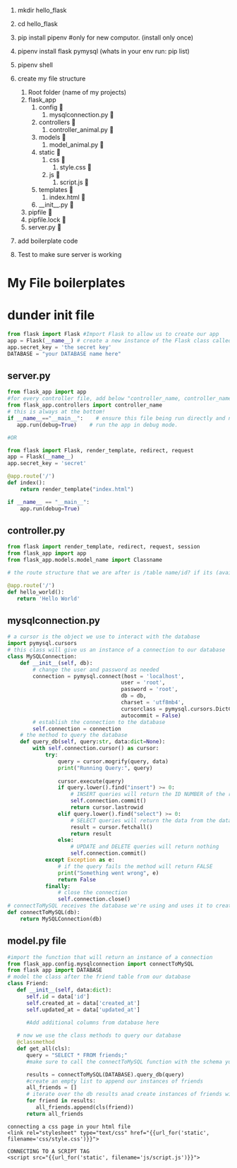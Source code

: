 1. mkdir hello_flask
2. cd hello_flask
3. pip install pipenv      #only for new computor. (install only once)
4. pipenv install flask pymysql (whats in your env run: pip list)
5. pipenv shell

6. create my file structure
   1. Root folder (name of my projects)
     1. flask_app
        1. config 📂
           1. mysqlconnection.py 📄
        2. controllers 📂
           1. controller_animal.py 📄
        3. models 📂
           1. model_animal.py 📄
        4. static 📂
           1. css 📂
              1. style.css 📄
           2. js 📂
              1. script.js 📄
        5. templates 📂
           1. index.html 📄
        6. \_\_init__.py 📄
     2. pipfile 📄
     3. pipfile.lock 📄
     4. server.py 📄
7. add boilerplate code 
8. Test to make sure server is working













# My File boilerplates
# dunder init file
```py
from flask import Flask #Import Flask to allow us to create our app
app = Flask(__name__) # create a new instance of the Flask class called "app"
app.secret_key = 'the secret key'
DATABASE = "your DATABASE name here"

```
## server.py
```py
from flask_app import app
#for every controller file, add below "controller_name, controller_name2, ..."
from flask_app.controllers import controller_name
# this is always at the bottom!
if __name__=="__main__":    # ensure this file being run directly and not from a different module
   app.run(debug=True)    # run the app in debug mode.

#OR

from flask import Flask, render_template, redirect, request
app = Flask(__name__)
app.secret_key = 'secret'

@app.route('/')
def index():
    return render_template("index.html")

if __name__ == "__main__":
    app.run(debug=True)


```
## controller.py
```py
from flask import render_template, redirect, request, session
from flask_app import app
from flask_app.models.model_name import Classname

# the route structure that we are after is /table name/id? if its (avaiblible)/ action

@app.route('/')
def hello_world():
   return 'Hello World'

```

## mysqlconnection.py
```py
# a cursor is the object we use to interact with the database
import pymysql.cursors
# this class will give us an instance of a connection to our database
class MySQLConnection:
    def __init__(self, db):
        # change the user and password as needed
        connection = pymysql.connect(host = 'localhost',
                                    user = 'root', 
                                    password = 'root', 
                                    db = db,
                                    charset = 'utf8mb4',
                                    cursorclass = pymysql.cursors.DictCursor,
                                    autocommit = False)
        # establish the connection to the database
        self.connection = connection
    # the method to query the database
    def query_db(self, query:str, data:dict=None):
        with self.connection.cursor() as cursor:
            try:
                query = cursor.mogrify(query, data)
                print("Running Query:", query)
     
                cursor.execute(query)
                if query.lower().find("insert") >= 0:
                    # INSERT queries will return the ID NUMBER of the row inserted
                    self.connection.commit()
                    return cursor.lastrowid
                elif query.lower().find("select") >= 0:
                    # SELECT queries will return the data from the database as a LIST OF DICTIONARIES
                    result = cursor.fetchall()
                    return result
                else:
                    # UPDATE and DELETE queries will return nothing
                    self.connection.commit()
            except Exception as e:
                # if the query fails the method will return FALSE
                print("Something went wrong", e)
                return False
            finally:
                # close the connection
                self.connection.close() 
# connectToMySQL receives the database we're using and uses it to create an instance of MySQLConnection
def connectToMySQL(db):
    return MySQLConnection(db)
```
## model.py file
```py
#import the function that will return an instance of a connection
from flask_app.config.mysqlconnection import connectToMySQL
from flask app import DATABASE
# model the class after the friend table from our database
class Friend:
   def __init__(self, data:dict):
      self.id = data['id']
      self.created_at = data['created_at']
      self.updated_at = data['updated_at']

      #Add additional columns from database here
      
   # now we use the class methods to query our database
   @classmethod
   def get_all(cls):
      query = "SELECT * FROM friends;"
      #make sure to call the connectToMySQL function with the schema you are targeting

      results = connectToMySQL(DATABASE).query_db(query)
      #create an empty list to append our instances of friends
      all_friends = []
      # iterate over the db results anad create instances of friends with cls.
      for friend in results:
         all_friends.append(cls(friend))
      return all_friends

```

```
connecting a css page in your html file
<link rel="stylesheet" type="text/css" href="{{url_for('static', filename='css/style.css')}}">

```

```
CONNECTING TO A SCRIPT TAG
<script src="{{url_for('static', filename='js/script.js')}}">
```
